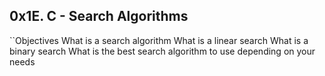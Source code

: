 ## 0x1E. C - Search Algorithms

``Objectives
What is a search algorithm
What is a linear search
What is a binary search
What is the best search algorithm to use depending on your needs
```
